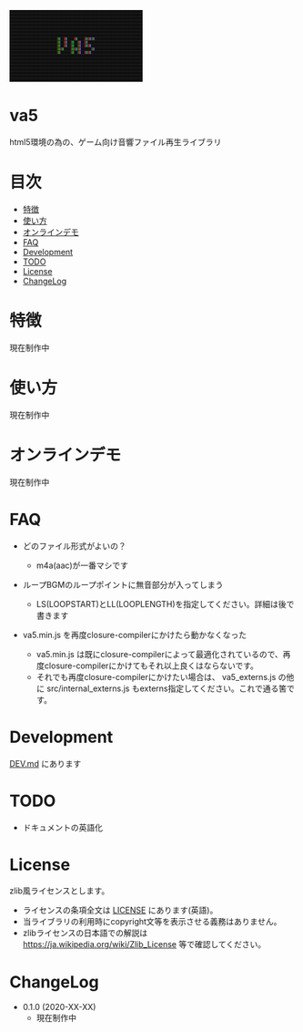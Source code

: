 ![va5_logo.png](va5_logo.png)


# va5

html5環境の為の、ゲーム向け音響ファイル再生ライブラリ


# 目次

- [特徴](#特徴)
- [使い方](#使い方)
- [オンラインデモ](#オンラインデモ)
- [FAQ](#faq)
- [Development](#development)
- [TODO](#todo)
- [License](#license)
- [ChangeLog](#changelog)


# 特徴

現在制作中


# 使い方

現在制作中


# オンラインデモ

現在制作中


# FAQ

- どのファイル形式がよいの？
    - m4a(aac)が一番マシです

- ループBGMのループポイントに無音部分が入ってしまう
    - LS(LOOPSTART)とLL(LOOPLENGTH)を指定してください。詳細は後で書きます

- va5.min.js を再度closure-compilerにかけたら動かなくなった
    - va5.min.js は既にclosure-compilerによって最適化されているので、再度closure-compilerにかけてもそれ以上良くはならないです。
    - それでも再度closure-compilerにかけたい場合は、 va5_externs.js の他に src/internal_externs.js もexterns指定してください。これで通る筈です。



# Development

[DEV.md](DEV.md) にあります


# TODO

- ドキュメントの英語化


# License

zlib風ライセンスとします。

- ライセンスの条項全文は [LICENSE](LICENSE) にあります(英語)。
- 当ライブラリの利用時にcopyright文等を表示させる義務はありません。
- zlibライセンスの日本語での解説は https://ja.wikipedia.org/wiki/Zlib_License 等で確認してください。


# ChangeLog

- 0.1.0 (2020-XX-XX)
    - 現在制作中

